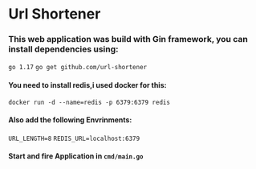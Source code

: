 # Url Shortener

### This web application was build with Gin framework, you can install dependencies using:
`go 1.17`
`go get github.com/url-shortener`

#### You need to install redis,i used docker for this:
`docker run -d --name=redis -p 6379:6379 redis`

#### Also add the following Envrinments:
`URL_LENGTH=8` `REDIS_URL=localhost:6379`

#### Start and fire Application in `cmd/main.go`

